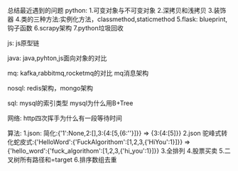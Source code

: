 总结最近遇到的问题
python:
1.可变对象与不可变对象
2.深拷贝和浅拷贝
3.装饰器
4.类的三种方法:实例化方法，classmethod,staticmethod
5.flask: blueprint,钩子函数
6.scrapy架构
7.python垃圾回收


js:
js原型链

java:
java,pyhton,js面向对象的对比

mq:
kafka,rabbitmq,rocketmq的对比
mq消息架构

nosql:
redis架构，mongo架构

sql:
mysql的索引类型
mysql为什么用B+Tree

网络:
http四次挥手为什么有一段等待时间

算法:
1.json:  简化:{'1':None,2:[],3:{4:[5,{6:''}]}} =>  {3:{4:[5]}}
2.json   驼峰式转化蛇皮式:{'HelloWord':{'FuckAlgorithom':[1,2,3,{'HiYou':1}]}} => {'hello_word':{'fuck_algorithom':[1,2,3,{'hi_you':1}]}}
3.全排列
4.股票买卖
5.二叉树所有路径和=target
6.排序数组去重

